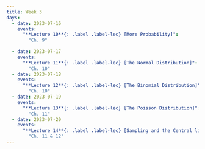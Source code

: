 ```yaml
---
title: Week 3
days:
  - date: 2023-07-16
    events:
      "**Lecture 10**{: .label .label-lec} [More Probability]":
        "Ch. 9"
      
  - date: 2023-07-17
    events:
      "**Lecture 11**{: .label .label-lec} [The Normal Distribution]": 
        "Ch. 10"
  - date: 2023-07-18
    events:
      "**Lecture 12**{: .label .label-lec} [The Binomial Distribution]":
        "Ch. 10"
  - date: 2023-07-19
    events:
      "**Lecture 13**{: .label .label-lec} [The Poisson Distribution]":
        "Ch. 11"
  - date: 2023-07-20
    events:
      "**Lecture 14**{: .label .label-lec} [Sampling and the Central limit theorem]":
        "Ch. 11 & 12"
---
```

